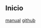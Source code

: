 ## Inicio

[manual](https://andreidl.github.io/perfil/manualgit)
[github](https://andreidl.github.io/perfil/github)